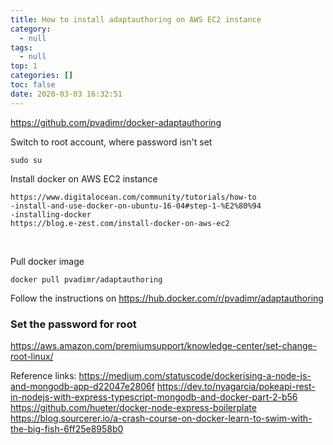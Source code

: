 ```yaml
---
title: How to install adaptauthoring on AWS EC2 instance
category:
  - null
tags:
  - null
top: 1
categories: []
toc: false
date: 2020-03-03 16:32:51
---
```


https://github.com/pvadimr/docker-adaptauthoring

Switch to root account, where password isn't set
```
sudo su
```

Install docker on AWS EC2 instance
```
https://www.digitalocean.com/community/tutorials/how-to
-install-and-use-docker-on-ubuntu-16-04#step-1-%E2%80%94
-installing-docker
https://blog.e-zest.com/install-docker-on-aws-ec2
```
<br> 

Pull docker image
```
docker pull pvadimr/adaptauthoring
```
Follow the instructions on https://hub.docker.com/r/pvadimr/adaptauthoring



### Set the password for root
https://aws.amazon.com/premiumsupport/knowledge-center/set-change-root-linux/


Reference links:
https://medium.com/statuscode/dockerising-a-node-js-and-mongodb-app-d22047e2806f
https://dev.to/nyagarcia/pokeapi-rest-in-nodejs-with-express-typescript-mongodb-and-docker-part-2-b56
https://github.com/hueter/docker-node-express-boilerplate
https://blog.sourcerer.io/a-crash-course-on-docker-learn-to-swim-with-the-big-fish-6ff25e8958b0
